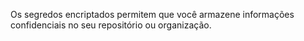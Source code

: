 Os segredos encriptados permitem que você armazene informações confidenciais no seu repositório ou organização.